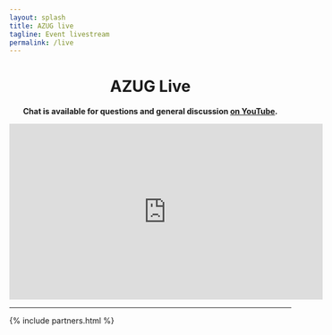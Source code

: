 ```yaml
---
layout: splash
title: AZUG live
tagline: Event livestream
permalink: /live
---
```

<!--
<h1>No livestream is in progress</h1>
<p>There is currently no livestream in progress. If you want to watch the archive of sessions we have recorded, check <a href="/videos">our videos page</a>.</p>
-->
<h1 style="text-align: center;">AZUG Live</h1>

<p style="text-align: center;">
  <b>Chat is available for questions and general discussion <a href="https://www.youtube.com/watch?v=hcpA7_zjapM">on YouTube</a>.</b>
</p>

<iframe width="560" height="315" src="https://www.youtube-nocookie.com/embed/hcpA7_zjapM" frameborder="0" allow="accelerometer; autoplay; encrypted-media; gyroscope; picture-in-picture" allowfullscreen></iframe>

<hr />

<div class="partners-narrow">
	{% include partners.html %}
</div>